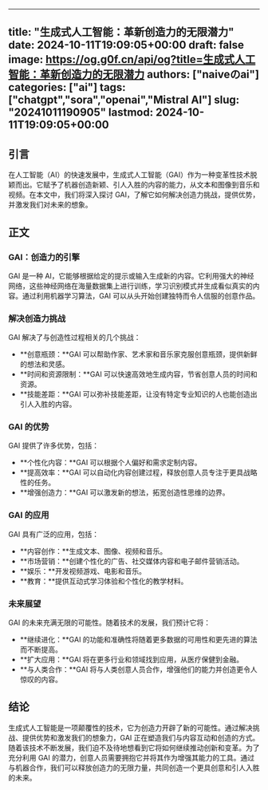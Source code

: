 
---
title: "生成式人工智能：革新创造力的无限潜力"
date: 2024-10-11T19:09:05+00:00
draft: false
image: https://og.g0f.cn/api/og?title=生成式人工智能：革新创造力的无限潜力
authors: ["naiveのai"]
categories: ["ai"]
tags: ["chatgpt","sora","openai","Mistral AI"]
slug: "20241011190905"
lastmod: 2024-10-11T19:09:05+00:00
---
## 引言

在人工智能（AI）的快速发展中，生成式人工智能（GAI）作为一种变革性技术脱颖而出。它赋予了机器创造新颖、引人入胜的内容的能力，从文本和图像到音乐和视频。在本文中，我们将深入探讨 GAI，了解它如何解决创造力挑战，提供优势，并激发我们对未来的想象。

## 正文

### GAI：创造力的引擎

GAI 是一种 AI，它能够根据给定的提示或输入生成新的内容。它利用强大的神经网络，这些神经网络在海量数据集上进行训练，学习识别模式并生成看似真实的内容。通过利用机器学习算法，GAI 可以从头开始创建独特而令人信服的创意作品。

### 解决创造力挑战

GAI 解决了与创造性过程相关的几个挑战：

- **创意瓶颈：**GAI 可以帮助作家、艺术家和音乐家克服创意瓶颈，提供新鲜的想法和灵感。
- **时间和资源限制：**GAI 可以快速高效地生成内容，节省创意人员的时间和资源。
- **技能差距：**GAI 可以弥补技能差距，让没有特定专业知识的人也能创造出引人入胜的内容。

### GAI 的优势

GAI 提供了许多优势，包括：

- **个性化内容：**GAI 可以根据个人偏好和需求定制内容。
- **提高效率：**GAI 可以自动化内容创建过程，释放创意人员专注于更具战略性的任务。
- **增强创造力：**GAI 可以激发新的想法，拓宽创造性思维的边界。

### GAI 的应用

GAI 具有广泛的应用，包括：

- **内容创作：**生成文本、图像、视频和音乐。
- **市场营销：**创建个性化的广告、社交媒体内容和电子邮件营销活动。
- **娱乐：**开发视频游戏、电影和音乐。
- **教育：**提供互动式学习体验和个性化的教学材料。

### 未来展望

GAI 的未来充满无限的可能性。随着技术的发展，我们预计它将：

- **继续进化：**GAI 的功能和准确性将随着更多数据的可用性和更先进的算法而不断提高。
- **扩大应用：**GAI 将在更多行业和领域找到应用，从医疗保健到金融。
- **与人类合作：**GAI 将与人类创意人员合作，增强他们的能力并创造更令人惊叹的内容。

## 结论

生成式人工智能是一项颠覆性的技术，它为创造力开辟了新的可能性。通过解决挑战、提供优势和激发我们的想象力，GAI 正在塑造我们与内容互动和创造的方式。随着该技术不断发展，我们迫不及待地想看到它将如何继续推动创新和变革。为了充分利用 GAI 的潜力，创意人员需要拥抱它并将其作为增强其能力的工具。通过与机器合作，我们可以释放创造力的无限力量，共同创造一个更具创意和引人入胜的未来。